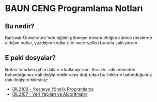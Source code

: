 # BAUN CENG Programlama Notları
## Bu nedir?
Balıkesir Üniversitesi'nde eğitim görmeye devam ettiğim sürece derslerde aldığım notlar, yazdığım kodlar gibi materyalleri burada saklıyorum.

## E peki dosyalar?
Notarı tutarken git'in dallarını kullanıyorum. `Branch:` adlı menüden bulunduğunuz dalı değiştirebilir veya doğrudan bu linklerle bulunduğunuz dalı değiştirebilirsiniz:

- [BIL2109 - Nesneye Yönelik Programlama](https://github.com/thesseyren/baun-ceng-notlar/tree/BIL2109-nesneye-yonelik-programlama)
- [BIL2107 - Veri Yapıları ve Algoritmalar](https://github.com/thesseyren/baun-ceng-notlar/tree/BIL2107-veri-yapilari-ve-algoritmalar)
